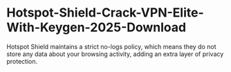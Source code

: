 # Hotspot-Shield-Crack-VPN-Elite-With-Keygen-2025-Download
Hotspot Shield maintains a strict no-logs policy, which means they do not store any data about your browsing activity, adding an extra layer of privacy protection.
